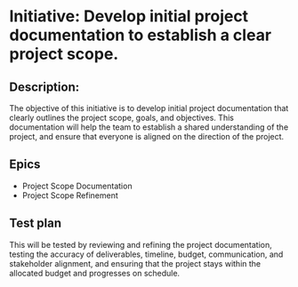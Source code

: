 # Initiative: Develop initial project documentation to establish a clear project scope.
## Description: 
The objective of this initiative is to develop initial project documentation that clearly outlines the project scope, goals, and objectives. This documentation will help the team to establish a shared understanding of the project, and ensure that everyone is aligned on the direction of the project.
## Epics
* Project Scope Documentation
* Project Scope Refinement
## Test plan
This will be tested by reviewing and refining the project documentation, testing the accuracy of deliverables, timeline, budget, communication, and stakeholder alignment, and ensuring that the project stays within the allocated budget and progresses on schedule.